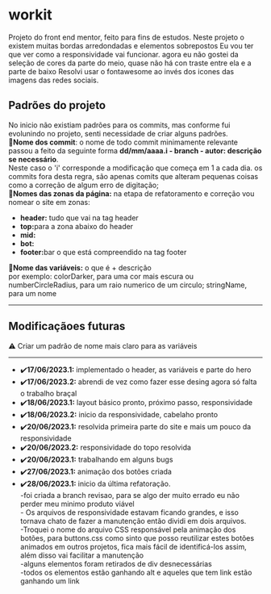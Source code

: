 <h1>workit</h1>
Projeto do front end mentor, feito para fins de estudos. Neste projeto o existem muitas bordas arredondadas e elementos sobrepostos
Eu vou ter que ver como a responsividade vai funcionar.
agora eu não gostei da seleção de cores da parte do meio, quase não há con traste entre ela e a parte de baixo
Resolvi usar o fontawesome ao invés dos icones das imagens das redes sociais.


<h2>Padrões do projeto</h2>
  No inicio não existiam padrões para os commits, mas conforme fui evolunindo no projeto, senti necessidade de criar alguns padrões.<br>
  📃<b>Nome dos commit</b>: o nome de todo commit minimamente relevante passou a feito da seguinte forma <b>dd/mm/aaaa.i - branch - autor: descrição se necessário</b>.<br>
  Neste caso o 'i' corresponde a modificação que começa em 1 a cada dia. os commits fora desta regra, são apenas comits que alteram pequenas coisas como a correção de algum erro de digitação;<br>
  📃<b>Nomes das zonas da página:</b> na etapa de refatoramento e correção vou nomear o site em zonas:<br>
  <ul>
    <li><b>header:</b> tudo que vai na tag header</li>
    <li><b>top:</b>para a zona abaixo do header</li>
    <li><b>mid:</b></li>
    <li><b>bot:</b></li>
    <li><b>footer:</b>bar o que está compreendido na tag footer</li>
  </ul>
    📃<b>Nome das variáveis:</b> o que é + descrição<br>
    por exemplo: colorDarker, para uma cor mais escura ou numberCircleRadius, para um raio numerico de um circulo; stringName, para um nome
  <hr>

  <h2>Modificaçãoes futuras</h2>
  ⚠️ Criar um padrão de nome mais claro para as variáveis
 <hr>
<ul>
  <li>✔️<b>17/06/2023.1:</b> implementado o header, as variáveis e parte do hero</li>
  <li>✔️<b>17/06/2023.2:</b> abrendi de vez como fazer esse desing agora só falta o trabalho braçal</li>
  <li>✔️<b>18/06/2023.1:</b> layout básico pronto, próximo passo, responsividade</li>
  <li>✔️<b>18/06/2023.2:</b> inicio da responsividade, cabelaho pronto</li>
  <li>✔️<b>20/06/2023.1:</b> resolvida primeira parte do site e mais um pouco da responsividade</li>
  <li>✔️<b>20/06/2023.2:</b> responsividade do topo resolvida</li>
  <li>✔️<b>20/06/2023.1:</b> trabalhando em alguns bugs</li>
  <li>✔️<b>27/06/2023.1:</b> animação dos botões criada</li>
  <li>✔️<b>28/06/2023.1:</b> inicio da última refatoração.
  <br>-foi criada a branch revisao, para se algo der muito errado eu não perder meu minimo produto viável
  <br>- Os arquivos de responsividade estavam ficando grandes, e isso tornava chato de fazer a manutenção então dividi em dois arquivos. 
  <br>-Troquei o nome do arquivo CSS responsável pela animação dos botões, para buttons.css como sinto que posso reutilizar estes botões animados em outros projetos, fica mais fácil de identificá-los assim, além disso vai facilitar a manutenção
  <br>-alguns elementos foram retirados de div desnecessárias
  <br>-todos os elementos estão ganhando alt e aqueles que tem link estão ganhando um link</li>
</ul>
